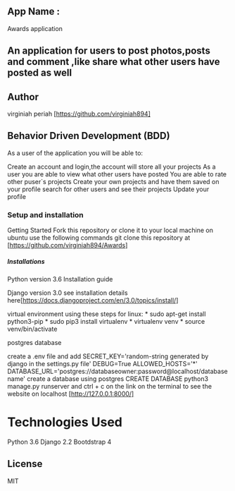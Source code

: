## App Name :
Awards application
## An application for users to post photos,posts and comment ,like share what other users have posted as well
## Author
virginiah periah [https://github.com/virginiah894]

## Behavior Driven Development (BDD)
As a user of the application you will be able to:

Create an account and login,the account will store all your projects
As a user you are able to view what other users have posted
You are able to rate other puser`s projects
Create your own projects and have them saved on your profile
search for other users and see their projects
Update your profile

### Setup and installation
Getting Started Fork this repository or clone it to your local machine on ubuntu use the following commands
git clone this repository at [https://github.com/virginiah894/Awards]
##### Installations
Python version 3.6 Installation guide

Django version 3.0 see installation details here[https://docs.djangoproject.com/en/3.0/topics/install/]

virtual environment using these steps for linux: * sudo apt-get install python3-pip * sudo pip3 install virtualenv * virtualenv venv * source venv/bin/activate

postgres database

create a .env file and add
SECRET_KEY='random-string generated by django in the settings.py file'
DEBUG=True
ALLOWED_HOSTS='*'
DATABASE_URL='postgres://databaseowner:password@localhost/databasename'
create a database using postgres
CREATE DATABASE <your-database-name>
python3 manage.py runserver and ctrl + c on the link on the terminal to see the website on localhost [http://127.0.0.1:8000/]
# Technologies Used
Python 3.6 
Django 2.2
Bootdstrap 4


## License
MIT